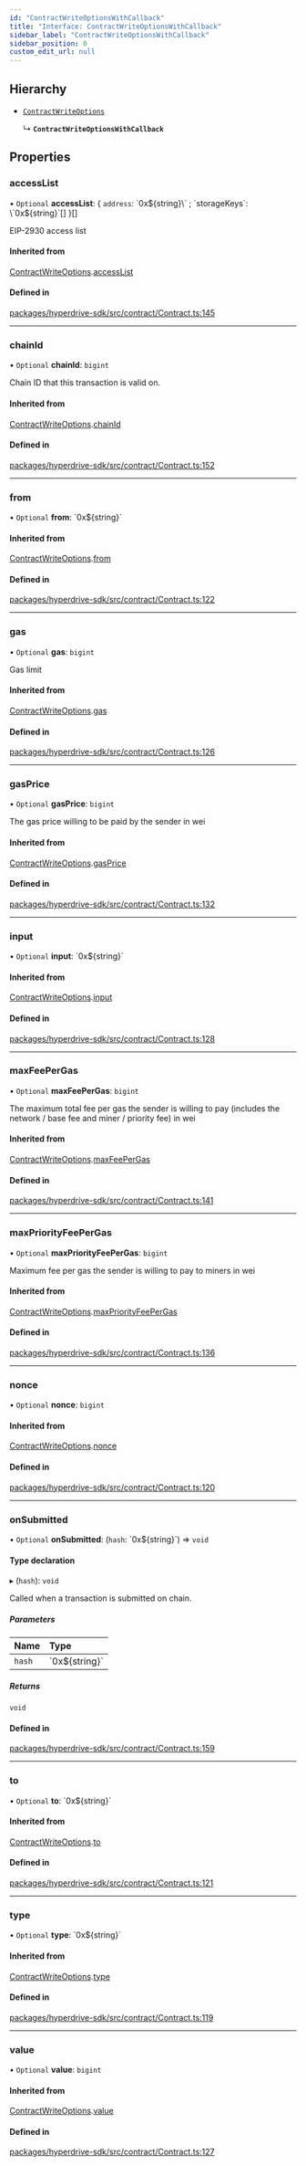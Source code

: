 ```yaml
---
id: "ContractWriteOptionsWithCallback"
title: "Interface: ContractWriteOptionsWithCallback"
sidebar_label: "ContractWriteOptionsWithCallback"
sidebar_position: 0
custom_edit_url: null
---
```


## Hierarchy

- [`ContractWriteOptions`](ContractWriteOptions.md)

  ↳ **`ContractWriteOptionsWithCallback`**

## Properties

### accessList

• `Optional` **accessList**: { `address`: \`0x${string}\` ; `storageKeys`: \`0x${string}\`[]  }[]

EIP-2930 access list

#### Inherited from

[ContractWriteOptions](ContractWriteOptions.md).[accessList](ContractWriteOptions.md#accesslist)

#### Defined in

[packages/hyperdrive-sdk/src/contract/Contract.ts:145](https://github.com/delvtech/hyperdrive-monorepo/blob/75f770a/packages/hyperdrive-sdk/src/contract/Contract.ts#L145)

___

### chainId

• `Optional` **chainId**: `bigint`

Chain ID that this transaction is valid on.

#### Inherited from

[ContractWriteOptions](ContractWriteOptions.md).[chainId](ContractWriteOptions.md#chainid)

#### Defined in

[packages/hyperdrive-sdk/src/contract/Contract.ts:152](https://github.com/delvtech/hyperdrive-monorepo/blob/75f770a/packages/hyperdrive-sdk/src/contract/Contract.ts#L152)

___

### from

• `Optional` **from**: \`0x${string}\`

#### Inherited from

[ContractWriteOptions](ContractWriteOptions.md).[from](ContractWriteOptions.md#from)

#### Defined in

[packages/hyperdrive-sdk/src/contract/Contract.ts:122](https://github.com/delvtech/hyperdrive-monorepo/blob/75f770a/packages/hyperdrive-sdk/src/contract/Contract.ts#L122)

___

### gas

• `Optional` **gas**: `bigint`

Gas limit

#### Inherited from

[ContractWriteOptions](ContractWriteOptions.md).[gas](ContractWriteOptions.md#gas)

#### Defined in

[packages/hyperdrive-sdk/src/contract/Contract.ts:126](https://github.com/delvtech/hyperdrive-monorepo/blob/75f770a/packages/hyperdrive-sdk/src/contract/Contract.ts#L126)

___

### gasPrice

• `Optional` **gasPrice**: `bigint`

The gas price willing to be paid by the sender in wei

#### Inherited from

[ContractWriteOptions](ContractWriteOptions.md).[gasPrice](ContractWriteOptions.md#gasprice)

#### Defined in

[packages/hyperdrive-sdk/src/contract/Contract.ts:132](https://github.com/delvtech/hyperdrive-monorepo/blob/75f770a/packages/hyperdrive-sdk/src/contract/Contract.ts#L132)

___

### input

• `Optional` **input**: \`0x${string}\`

#### Inherited from

[ContractWriteOptions](ContractWriteOptions.md).[input](ContractWriteOptions.md#input)

#### Defined in

[packages/hyperdrive-sdk/src/contract/Contract.ts:128](https://github.com/delvtech/hyperdrive-monorepo/blob/75f770a/packages/hyperdrive-sdk/src/contract/Contract.ts#L128)

___

### maxFeePerGas

• `Optional` **maxFeePerGas**: `bigint`

The maximum total fee per gas the sender is willing to pay (includes the
network / base fee and miner / priority fee) in wei

#### Inherited from

[ContractWriteOptions](ContractWriteOptions.md).[maxFeePerGas](ContractWriteOptions.md#maxfeepergas)

#### Defined in

[packages/hyperdrive-sdk/src/contract/Contract.ts:141](https://github.com/delvtech/hyperdrive-monorepo/blob/75f770a/packages/hyperdrive-sdk/src/contract/Contract.ts#L141)

___

### maxPriorityFeePerGas

• `Optional` **maxPriorityFeePerGas**: `bigint`

Maximum fee per gas the sender is willing to pay to miners in wei

#### Inherited from

[ContractWriteOptions](ContractWriteOptions.md).[maxPriorityFeePerGas](ContractWriteOptions.md#maxpriorityfeepergas)

#### Defined in

[packages/hyperdrive-sdk/src/contract/Contract.ts:136](https://github.com/delvtech/hyperdrive-monorepo/blob/75f770a/packages/hyperdrive-sdk/src/contract/Contract.ts#L136)

___

### nonce

• `Optional` **nonce**: `bigint`

#### Inherited from

[ContractWriteOptions](ContractWriteOptions.md).[nonce](ContractWriteOptions.md#nonce)

#### Defined in

[packages/hyperdrive-sdk/src/contract/Contract.ts:120](https://github.com/delvtech/hyperdrive-monorepo/blob/75f770a/packages/hyperdrive-sdk/src/contract/Contract.ts#L120)

___

### onSubmitted

• `Optional` **onSubmitted**: (`hash`: \`0x${string}\`) => `void`

#### Type declaration

▸ (`hash`): `void`

Called when a transaction is submitted on chain.

##### Parameters

| Name | Type |
| :------ | :------ |
| `hash` | \`0x${string}\` |

##### Returns

`void`

#### Defined in

[packages/hyperdrive-sdk/src/contract/Contract.ts:159](https://github.com/delvtech/hyperdrive-monorepo/blob/75f770a/packages/hyperdrive-sdk/src/contract/Contract.ts#L159)

___

### to

• `Optional` **to**: \`0x${string}\`

#### Inherited from

[ContractWriteOptions](ContractWriteOptions.md).[to](ContractWriteOptions.md#to)

#### Defined in

[packages/hyperdrive-sdk/src/contract/Contract.ts:121](https://github.com/delvtech/hyperdrive-monorepo/blob/75f770a/packages/hyperdrive-sdk/src/contract/Contract.ts#L121)

___

### type

• `Optional` **type**: \`0x${string}\`

#### Inherited from

[ContractWriteOptions](ContractWriteOptions.md).[type](ContractWriteOptions.md#type)

#### Defined in

[packages/hyperdrive-sdk/src/contract/Contract.ts:119](https://github.com/delvtech/hyperdrive-monorepo/blob/75f770a/packages/hyperdrive-sdk/src/contract/Contract.ts#L119)

___

### value

• `Optional` **value**: `bigint`

#### Inherited from

[ContractWriteOptions](ContractWriteOptions.md).[value](ContractWriteOptions.md#value)

#### Defined in

[packages/hyperdrive-sdk/src/contract/Contract.ts:127](https://github.com/delvtech/hyperdrive-monorepo/blob/75f770a/packages/hyperdrive-sdk/src/contract/Contract.ts#L127)
